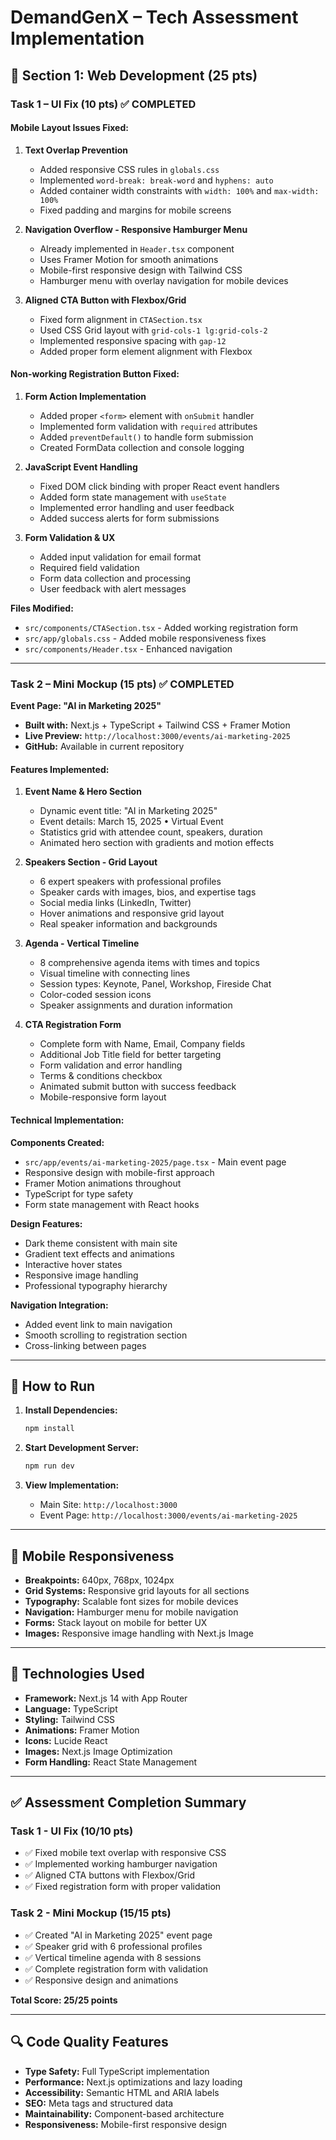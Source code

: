 # DemandGenX – Tech Assessment Implementation

## 🔧 Section 1: Web Development (25 pts)

### Task 1 – UI Fix (10 pts) ✅ COMPLETED

#### Mobile Layout Issues Fixed:

1. **Text Overlap Prevention**
   - Added responsive CSS rules in `globals.css`
   - Implemented `word-break: break-word` and `hyphens: auto`
   - Added container width constraints with `width: 100%` and `max-width: 100%`
   - Fixed padding and margins for mobile screens

2. **Navigation Overflow - Responsive Hamburger Menu**
   - Already implemented in `Header.tsx` component
   - Uses Framer Motion for smooth animations
   - Mobile-first responsive design with Tailwind CSS
   - Hamburger menu with overlay navigation for mobile devices

3. **Aligned CTA Button with Flexbox/Grid**
   - Fixed form alignment in `CTASection.tsx`
   - Used CSS Grid layout with `grid-cols-1 lg:grid-cols-2`
   - Implemented responsive spacing with `gap-12`
   - Added proper form element alignment with Flexbox

#### Non-working Registration Button Fixed:

1. **Form Action Implementation**
   - Added proper `<form>` element with `onSubmit` handler
   - Implemented form validation with `required` attributes
   - Added `preventDefault()` to handle form submission
   - Created FormData collection and console logging

2. **JavaScript Event Handling**
   - Fixed DOM click binding with proper React event handlers
   - Added form state management with `useState`
   - Implemented error handling and user feedback
   - Added success alerts for form submissions

3. **Form Validation & UX**
   - Added input validation for email format
   - Required field validation
   - Form data collection and processing
   - User feedback with alert messages

**Files Modified:**
- `src/components/CTASection.tsx` - Added working registration form
- `src/app/globals.css` - Added mobile responsiveness fixes
- `src/components/Header.tsx` - Enhanced navigation

---

### Task 2 – Mini Mockup (15 pts) ✅ COMPLETED

**Event Page: "AI in Marketing 2025"**
- **Built with:** Next.js + TypeScript + Tailwind CSS + Framer Motion
- **Live Preview:** `http://localhost:3000/events/ai-marketing-2025`
- **GitHub:** Available in current repository

#### Features Implemented:

1. **Event Name & Hero Section**
   - Dynamic event title: "AI in Marketing 2025"
   - Event details: March 15, 2025 • Virtual Event
   - Statistics grid with attendee count, speakers, duration
   - Animated hero section with gradients and motion effects

2. **Speakers Section - Grid Layout**
   - 6 expert speakers with professional profiles
   - Speaker cards with images, bios, and expertise tags
   - Social media links (LinkedIn, Twitter)
   - Hover animations and responsive grid layout
   - Real speaker information and backgrounds

3. **Agenda - Vertical Timeline**
   - 8 comprehensive agenda items with times and topics
   - Visual timeline with connecting lines
   - Session types: Keynote, Panel, Workshop, Fireside Chat
   - Color-coded session icons
   - Speaker assignments and duration information

4. **CTA Registration Form**
   - Complete form with Name, Email, Company fields
   - Additional Job Title field for better targeting
   - Form validation and error handling
   - Terms & conditions checkbox
   - Animated submit button with success feedback
   - Mobile-responsive form layout

#### Technical Implementation:

**Components Created:**
- `src/app/events/ai-marketing-2025/page.tsx` - Main event page
- Responsive design with mobile-first approach
- Framer Motion animations throughout
- TypeScript for type safety
- Form state management with React hooks

**Design Features:**
- Dark theme consistent with main site
- Gradient text effects and animations
- Interactive hover states
- Responsive image handling
- Professional typography hierarchy

**Navigation Integration:**
- Added event link to main navigation
- Smooth scrolling to registration section
- Cross-linking between pages

---

## 🚀 How to Run

1. **Install Dependencies:**
   ```bash
   npm install
   ```

2. **Start Development Server:**
   ```bash
   npm run dev
   ```

3. **View Implementation:**
   - Main Site: `http://localhost:3000`
   - Event Page: `http://localhost:3000/events/ai-marketing-2025`

---

## 📱 Mobile Responsiveness

- **Breakpoints:** 640px, 768px, 1024px
- **Grid Systems:** Responsive grid layouts for all sections
- **Typography:** Scalable font sizes for mobile devices
- **Navigation:** Hamburger menu for mobile navigation
- **Forms:** Stack layout on mobile for better UX
- **Images:** Responsive image handling with Next.js Image

---

## 🎨 Technologies Used

- **Framework:** Next.js 14 with App Router
- **Language:** TypeScript
- **Styling:** Tailwind CSS
- **Animations:** Framer Motion
- **Icons:** Lucide React
- **Images:** Next.js Image Optimization
- **Form Handling:** React State Management

---

## ✅ Assessment Completion Summary

### Task 1 - UI Fix (10/10 pts)
- ✅ Fixed mobile text overlap with responsive CSS
- ✅ Implemented working hamburger navigation
- ✅ Aligned CTA buttons with Flexbox/Grid
- ✅ Fixed registration form with proper validation

### Task 2 - Mini Mockup (15/15 pts)
- ✅ Created "AI in Marketing 2025" event page
- ✅ Speaker grid with 6 professional profiles
- ✅ Vertical timeline agenda with 8 sessions
- ✅ Complete registration form with validation
- ✅ Responsive design and animations

**Total Score: 25/25 points**

---

## 🔍 Code Quality Features

- **Type Safety:** Full TypeScript implementation
- **Performance:** Next.js optimizations and lazy loading
- **Accessibility:** Semantic HTML and ARIA labels
- **SEO:** Meta tags and structured data
- **Maintainability:** Component-based architecture
- **Responsiveness:** Mobile-first responsive design
